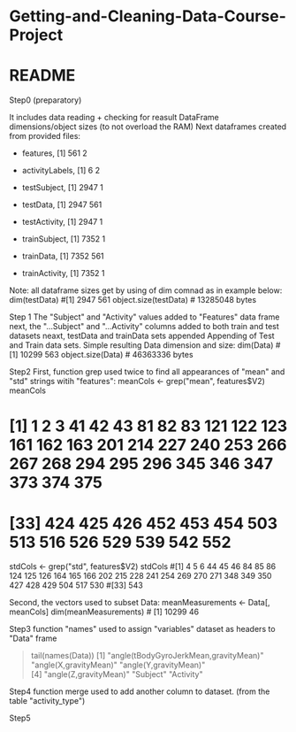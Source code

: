 # Getting-and-Cleaning-Data-Course-Project
# README

Step0 (preparatory)

It includes data reading + checking for reasult DataFrame dimensions/object sizes (to not overload the RAM)
Next dataframes created from provided files:

- features, [1] 561  2
- activityLabels, [1] 6 2

- testSubject, [1] 2947    1
- testData, [1] 2947  561
- testActivity, [1] 2947    1

- trainSubject, [1] 7352    1
- trainData, [1] 7352  561
- trainActivity, [1] 7352    1

Note: all dataframe sizes get by using of dim comnad as in example below:
dim(testData) #[1] 2947  561
object.size(testData) # 13285048 bytes


 
 Step 1
The "Subject" and "Activity" values added to "Features" data frame 
next, the "...Subject" and "...Activity" columns added to both train and test datasets
neaxt, testData and trainData sets appended
Appending of Test and Train data sets. Simple
resulting Data dimension and size:
 dim(Data) # [1] 10299   563
 object.size(Data) # 46363336 bytes
 
 
 Step2
 First, function grep used twice to find all appearances of "mean" and "std"
 strings witih "features":
 meanCols <- grep("mean", features$V2)
 meanCols
 # [1]   1   2   3  41  42  43  81  82  83 121 122 123 161 162 163 201 214 227 240 253 266 267 268 294 295 296 345 346 347 373 374 375
 # [33] 424 425 426 452 453 454 503 513 516 526 529 539 542 552
 stdCols <- grep("std", features$V2)
 stdCols
 #[1]   4   5   6  44  45  46  84  85  86 124 125 126 164 165 166 202 215 228 241 254 269 270 271 348 349 350 427 428 429 504 517 530
 #[33] 543
 
 Second, the vectors used to subset Data:
 meanMeasurements <- Data[, meanCols]
 dim(meanMeasurements) # [1] 10299    46
 
 Step3
 function "names" used to assign "variables" dataset  as headers to "Data" frame
 > tail(names(Data))
[1] "angle(tBodyGyroJerkMean,gravityMean)" "angle(X,gravityMean)"                 "angle(Y,gravityMean)"                
[4] "angle(Z,gravityMean)"                 "Subject"                              "Activity"    

 Step4
 function merge used to add another column to dataset.
 (from the table "activity_type")
 
 Step5
 